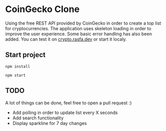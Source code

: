# CoinGecko Clone

Using the free REST API provided by CoinGecko in order to create a top list for cryptocurrencies. The application uses skeleton loading in order to improve the user experience. Some basic error handling has also been added. You can test it on [crypto.rasfa.dev](https://crypto.rasfa.dev) or start it localy.

## Start project

```
npm install
```

```
npm start
```

## TODO

A lot of things can be done, feel free to open a pull request :)

- Add polling in order to update list every X seconds
- Add search functionality
- Display sparkline for 7 day changes 
